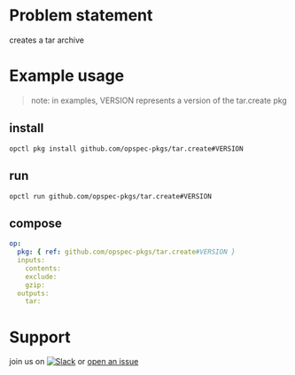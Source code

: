 # Problem statement
creates a tar archive

# Example usage

> note: in examples, VERSION represents a version of the tar.create pkg

## install

```shell
opctl pkg install github.com/opspec-pkgs/tar.create#VERSION
```

## run

```
opctl run github.com/opspec-pkgs/tar.create#VERSION
```

## compose

```yaml
op:
  pkg: { ref: github.com/opspec-pkgs/tar.create#VERSION }
  inputs: 
    contents:
    exclude:
    gzip:
  outputs: 
    tar:
```

# Support

join us on [![Slack](https://opspec-slackin.herokuapp.com/badge.svg)](https://opspec-slackin.herokuapp.com/)
or [open an issue](https://github.com/opspec-pkgs/tar.create/issues)
